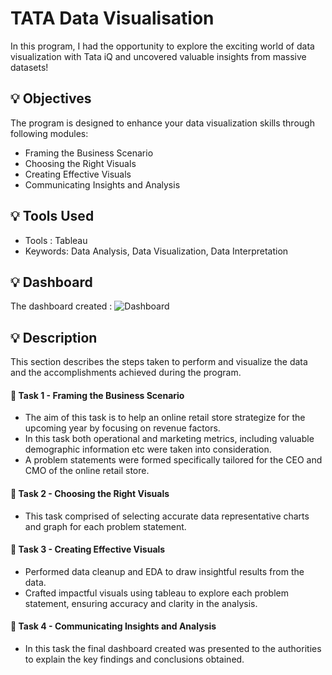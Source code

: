 # TATA Data Visualisation
In this program, I had the opportunity to explore the exciting world of data visualization with Tata iQ and uncovered valuable insights from massive datasets!

## :bulb: Objectives
The program is designed to enhance your data visualization skills through following modules:

* Framing the Business Scenario
* Choosing the Right Visuals
* Creating Effective Visuals
* Communicating Insights and Analysis

## :bulb: Tools Used
* Tools : Tableau
* Keywords: Data Analysis, Data Visualization, Data Interpretation 

## :bulb: Dashboard
The dashboard created :
![Dashboard](https://github.com/user-attachments/assets/af9ff20e-e3ec-4989-8ac7-6e917096d461)


## :bulb: Description 
This section describes the steps taken to perform and visualize the data and the accomplishments achieved during the program.

#### :dart: Task 1 - Framing the Business Scenario
* The aim of this task is to help an online retail store strategize for the upcoming year by focusing on revenue factors.
* In this task both operational and marketing metrics, including valuable demographic information etc were taken into consideration.
* A problem statements were formed specifically tailored for the CEO and CMO of the online retail store.

#### :dart: Task 2 - Choosing the Right Visuals
* This task comprised of selecting accurate data representative charts and graph for each problem statement.

#### :dart: Task 3 - Creating Effective Visuals
* Performed data cleanup and EDA to draw insightful results from the data.
* Crafted impactful visuals using tableau to explore each problem statement, ensuring accuracy and clarity in the analysis.
  
#### :dart: Task 4 - Communicating Insights and Analysis
* In this task the final dashboard created was presented to the authorities to explain the key findings and conclusions obtained.




